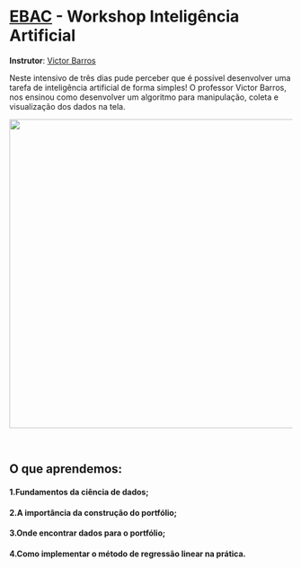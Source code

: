 # [EBAC](https://ebaconline.com.br) - Workshop Inteligência Artificial
**Instrutor**: [Victor Barros](https://github.com/ovictorbarros)

Neste intensivo de três dias pude perceber que é possível desenvolver uma tarefa de inteligência artificial de forma simples! O professor Victor Barros, nos ensinou como desenvolver um algoritmo para manipulação, coleta e visualização dos dados na tela.

<p align="center">
  <img  width='550' src='https://github.com/katharinefernandes/Arquivos_Importantes/blob/main/imagem_2021-07-07_212023.png?raw=true'>
</p>
<br>

## O que aprendemos:
#### 1.Fundamentos da ciência de dados;
#### 2.A importância da construção do portfólio;
#### 3.Onde encontrar dados para o portfólio;
#### 4.Como implementar o método de regressão linear na prática.

 
 
